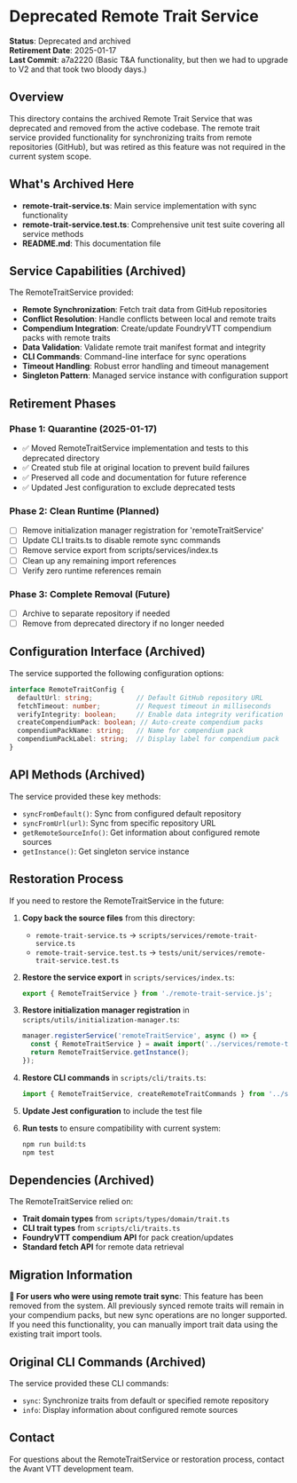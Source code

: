 # Deprecated Remote Trait Service

**Status**: Deprecated and archived  
**Retirement Date**: 2025-01-17  
**Last Commit**: a7a2220 (Basic T&A functionality, but then we had to upgrade to V2 and that took two bloody days.)

## Overview

This directory contains the archived Remote Trait Service that was deprecated and removed from the active codebase. The remote trait service provided functionality for synchronizing traits from remote repositories (GitHub), but was retired as this feature was not required in the current system scope.

## What's Archived Here

- **remote-trait-service.ts**: Main service implementation with sync functionality
- **remote-trait-service.test.ts**: Comprehensive unit test suite covering all service methods
- **README.md**: This documentation file

## Service Capabilities (Archived)

The RemoteTraitService provided:

- **Remote Synchronization**: Fetch trait data from GitHub repositories
- **Conflict Resolution**: Handle conflicts between local and remote traits
- **Compendium Integration**: Create/update FoundryVTT compendium packs with remote traits
- **Data Validation**: Validate remote trait manifest format and integrity
- **CLI Commands**: Command-line interface for sync operations
- **Timeout Handling**: Robust error handling and timeout management
- **Singleton Pattern**: Managed service instance with configuration support

## Retirement Phases

### Phase 1: Quarantine (2025-01-17)
- ✅ Moved RemoteTraitService implementation and tests to this deprecated directory
- ✅ Created stub file at original location to prevent build failures
- ✅ Preserved all code and documentation for future reference
- ✅ Updated Jest configuration to exclude deprecated tests

### Phase 2: Clean Runtime (Planned)
- [ ] Remove initialization manager registration for 'remoteTraitService'
- [ ] Update CLI traits.ts to disable remote sync commands
- [ ] Remove service export from scripts/services/index.ts
- [ ] Clean up any remaining import references
- [ ] Verify zero runtime references remain

### Phase 3: Complete Removal (Future)
- [ ] Archive to separate repository if needed
- [ ] Remove from deprecated directory if no longer needed

## Configuration Interface (Archived)

The service supported the following configuration options:

```typescript
interface RemoteTraitConfig {
  defaultUrl: string;           // Default GitHub repository URL
  fetchTimeout: number;         // Request timeout in milliseconds
  verifyIntegrity: boolean;     // Enable data integrity verification
  createCompendiumPack: boolean; // Auto-create compendium packs
  compendiumPackName: string;   // Name for compendium pack
  compendiumPackLabel: string;  // Display label for compendium pack
}
```

## API Methods (Archived)

The service provided these key methods:

- `syncFromDefault()`: Sync from configured default repository
- `syncFromUrl(url)`: Sync from specific repository URL
- `getRemoteSourceInfo()`: Get information about configured remote sources
- `getInstance()`: Get singleton service instance

## Restoration Process

If you need to restore the RemoteTraitService in the future:

1. **Copy back the source files** from this directory:
   - `remote-trait-service.ts` → `scripts/services/remote-trait-service.ts`
   - `remote-trait-service.test.ts` → `tests/unit/services/remote-trait-service.test.ts`

2. **Restore the service export** in `scripts/services/index.ts`:
   ```typescript
   export { RemoteTraitService } from './remote-trait-service.js';
   ```

3. **Restore initialization manager registration** in `scripts/utils/initialization-manager.ts`:
   ```typescript
   manager.registerService('remoteTraitService', async () => {
     const { RemoteTraitService } = await import('../services/remote-trait-service.ts');
     return RemoteTraitService.getInstance();
   });
   ```

4. **Restore CLI commands** in `scripts/cli/traits.ts`:
   ```typescript
   import { RemoteTraitService, createRemoteTraitCommands } from '../services/remote-trait-service.ts';
   ```

5. **Update Jest configuration** to include the test file

6. **Run tests** to ensure compatibility with current system:
   ```bash
   npm run build:ts
   npm test
   ```

## Dependencies (Archived)

The RemoteTraitService relied on:

- **Trait domain types** from `scripts/types/domain/trait.ts`
- **CLI trait types** from `scripts/cli/traits.ts`
- **FoundryVTT compendium API** for pack creation/updates
- **Standard fetch API** for remote data retrieval

## Migration Information

**📖 For users who were using remote trait sync**: This feature has been removed from the system. All previously synced remote traits will remain in your compendium packs, but new sync operations are no longer supported. If you need this functionality, you can manually import trait data using the existing trait import tools.

## Original CLI Commands (Archived)

The service provided these CLI commands:

- `sync`: Synchronize traits from default or specified remote repository
- `info`: Display information about configured remote sources

## Contact

For questions about the RemoteTraitService or restoration process, contact the Avant VTT development team. 